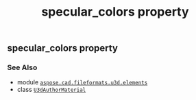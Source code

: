 ﻿---
title: specular_colors property
second_title: Aspose.CAD for Python via .NET API References
description: 
type: docs
weight: 40
url: /aspose.cad.fileformats.u3d.elements/u3dauthormaterial/specular_colors/
is_root: false
---

## specular_colors property


### See Also
* module [`aspose.cad.fileformats.u3d.elements`](../../)
* class [`U3dAuthorMaterial`](/cad/python-net/aspose.cad.fileformats.u3d.elements/u3dauthormaterial)
